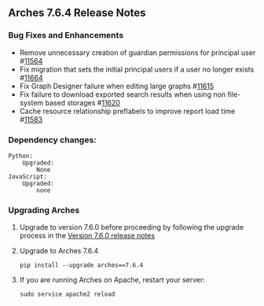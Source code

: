 ## Arches 7.6.4 Release Notes

### Bug Fixes and Enhancements

-   Remove unnecessary creation of guardian permissions for principal user #[11564](https://github.com/archesproject/arches/issues/11564)
- Fix migration that sets the initial principal users if a user no longer exists #[11664](https://github.com/archesproject/arches/issues/11664)
-   Fix Graph Designer failure when editing large graphs #[11615](https://github.com/archesproject/arches/issues/11615)
-   Fix failure to download exported search results when using non file-system based storages #[11620](https://github.com/archesproject/arches/issues/11620)
- Cache resource relationship preflabels to improve report load time #[11583](https://github.com/archesproject/arches/issues/11583)

### Dependency changes:

```
Python:
    Upgraded:
        None
JavaScript:
    Upgraded:
        none
```

### Upgrading Arches

1. Upgrade to version 7.6.0 before proceeding by following the upgrade process in the [Version 7.6.0 release notes](https://github.com/archesproject/arches/blob/dev/7.6.x/releases/7.6.0.md)

2. Upgrade to Arches 7.6.4

    ```
    pip install --upgrade arches==7.6.4
    ```

3. If you are running Arches on Apache, restart your server:
    ```
    sudo service apache2 reload
    ```
